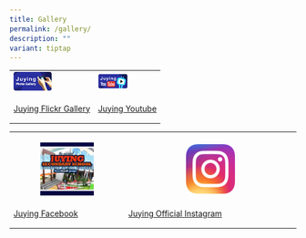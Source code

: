 ```yaml
---
title: Gallery
permalink: /gallery/
description: ""
variant: tiptap
---
```

<table style="minWidth: 50px">
<colgroup>
<col>
<col>
</colgroup>
<tbody>
<tr>
<td rowspan="1" colspan="1">
<div class="isomer-image-wrapper">
<img style="width: 50%;" height="auto" width="100%" src="/images/juyingpg.png">
</div>
</td>
<td rowspan="1" colspan="1">
<div class="isomer-image-wrapper">
<img style="width: 50%;" height="auto" width="100%" src="/images/juyingyt.png">
</div>
</td>
</tr>
<tr>
<td rowspan="1" colspan="1">
<p><a href="https://www.flickr.com/photos/106251112@N04/sets/" rel="noopener noreferrer nofollow" target="_blank">Juying Flickr Gallery</a>
</p>
</td>
<td rowspan="1" colspan="1">
<p><a href="https://www.youtube.com/channel/UCiQpfTXaxMLuFHPQC8qPrWw/feed" rel="noopener noreferrer nofollow" target="_blank">Juying Youtube</a>
</p>
</td>
</tr>
</tbody>
</table>
<table style="minWidth: 50px">
<colgroup>
<col>
<col>
</colgroup>
<tbody>
<tr>
<th rowspan="1" colspan="1">
<p></p>
<div class="isomer-image-wrapper">
<img style="width: 50%;" height="auto" width="100%" alt="" src="/images/juyingfb.jpg">
</div>
</th>
<th rowspan="1" colspan="1">
<p></p>
<div class="isomer-image-wrapper">
<img style="width: 30%;" height="auto" width="100%" alt="" src="/images/Instagram_icon.png">
</div>
</th>
</tr>
<tr>
<td rowspan="1" colspan="1">
<p><a href="https://www.facebook.com/Juying.Secondary/" rel="noopener noreferrer nofollow" target="_blank">Juying Facebook</a>
</p>
</td>
<td rowspan="1" colspan="1">
<p><a href="https://www.instagram.com/juyingsecondaryschool?utm_source=ig_web_button_share_sheet&amp;igsh=ZDNlZDc0MzIxNw==" rel="noopener nofollow" target="_blank">Juying Official Instagram </a>
</p>
</td>
</tr>
</tbody>
</table>
<p></p>